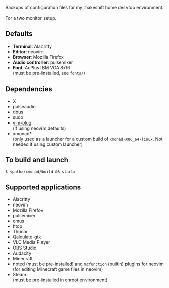 Backups of configuration files for my makeshift home desktop environment.
<br><br>
For a two monitor setup.

## Defaults
- **Terminal**: Alacritty
- **Editor**: neovim
- **Browser**: Mozilla Firefox
- **Audio controller**: pulsemixer
- **Font**: AcPlus IBM VGA 8x16<br>(must be pre-installed, see `fonts/`)

## Dependencies
- X
- pulseaudio
- dbus
- sudo
- [vim-plug](https://github.com/junegunn/vim-plug)<br>(if using neovim defaults)
- xmonad*<br>(only used as a launcher for a custom build of `xmonad-X86_64-linux`. Not needed if using custom launcher)

## To build and launch
```
$ <path>/xmonad/build && startx
```

## Supported applications
- Alacritty
- neovim
- Mozilla Firefox
- pulsemixer
- cmus
- htop
- Thunar
- Qalculate-gtk
- VLC Media Player
- OBS Studio
- Audacity
- Minecraft
- [nbted](https://github.com/C4K3/nbted) (must be pre-installed) and `mcfunction` (builtin) plugins for neovim<br>(for editing Minecraft game files in neovim)
- Steam<br>(must be pre-installed in chroot environment)
